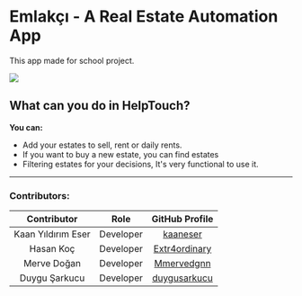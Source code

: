 # Emlakçı - A Real Estate Automation App

This app made for school project.

<div class="row">
  <img src="emlakcipresentation.png"/>
</div>

## What can you do in HelpTouch?

**You can:**
 - Add your estates to sell, rent or daily rents.
 - If you want to buy a new estate, you can find estates
 - Filtering estates for your decisions, It's very functional to use it.

---

### Contributors:

Contributor  | Role | GitHub Profile |
:-------------: | :-------------: | :-------------: |
Kaan Yıldırım Eser  | Developer | [kaaneser](www.github.com/kaaneser) |
Hasan Koç  |  Developer | [Extr4ordinary](www.github.com/Extr4ordinary) |
| Merve Doğan | Developer | [Mmervedgnn](www.github.com/Mmervedgnn) |
| Duygu Şarkucu | Developer | [duygusarkucu](www.github.com/duygusarkucu) |
